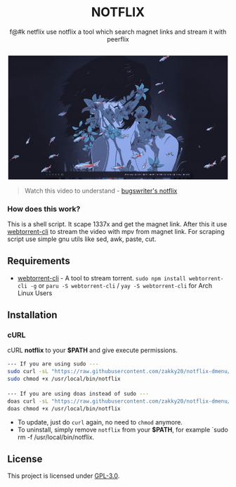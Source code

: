 <h1 align="center">NOTFLIX</h1>
<p align="center">f@#k netflix use notflix a tool which search magnet links and stream it with peerflix</p>

##
<p align="center">
<img src="./notflix.gif" alt="Video Preview" width="500px">
</p>

> Watch this video to understand - [bugswriter's notflix](https://youtu.be/FbE19_omaWY)

### How does this work?

This is a shell script. It scape 1337x and get the magnet link.
After this it use [webtorrent-cli](https://github.com/webtorrent/webtorrent-cli) to stream the video with mpv from magnet link.
For scraping script use simple gnu utils like sed, awk, paste, cut.

## Requirements

* [webtorrent-cli](https://github.com/webtorrent/webtorrent-cli) - A tool to stream torrent. `sudo npm install webtorrent-cli -g` or `paru -S webtorrent-cli` / `yay -S webtorrent-cli` for Arch Linux Users

## Installation

### cURL
cURL **notflix** to your **$PATH** and give execute permissions.

```sh
--- If you are using sudo ---
sudo curl -sL "https://raw.githubusercontent.com/zakky20/notflix-dmenu/master/notflix" -o /usr/local/bin/notflix
sudo chmod +x /usr/local/bin/notflix

--- If you are using doas instead of sudo ---
doas curl -sL "https://raw.githubusercontent.com/zakky20/notflix-dmenu/master/notflix" -o /usr/local/bin/notflix
doas chmod +x /usr/local/bin/notflix
```
- To update, just do `curl` again, no need to `chmod` anymore.
- To uninstall, simply remove `notflix` from your **$PATH**, for example `sudo rm -f /usr/local/bin/notflix.

## License
This project is licensed under [GPL-3.0](https://raw.githubusercontent.com/Illumina/licenses/master/gpl-3.0.txt).
